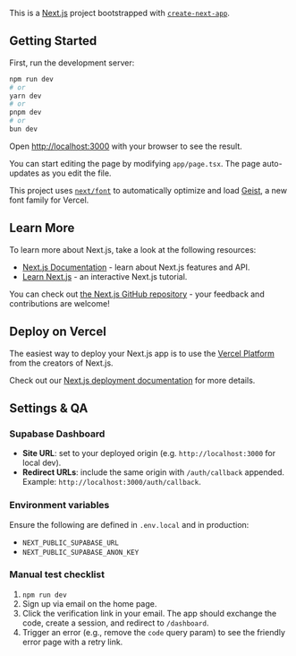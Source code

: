 This is a [Next.js](https://nextjs.org) project bootstrapped with [`create-next-app`](https://nextjs.org/docs/app/api-reference/cli/create-next-app).

## Getting Started

First, run the development server:

```bash
npm run dev
# or
yarn dev
# or
pnpm dev
# or
bun dev
```

Open [http://localhost:3000](http://localhost:3000) with your browser to see the result.

You can start editing the page by modifying `app/page.tsx`. The page auto-updates as you edit the file.

This project uses [`next/font`](https://nextjs.org/docs/app/building-your-application/optimizing/fonts) to automatically optimize and load [Geist](https://vercel.com/font), a new font family for Vercel.

## Learn More

To learn more about Next.js, take a look at the following resources:

- [Next.js Documentation](https://nextjs.org/docs) - learn about Next.js features and API.
- [Learn Next.js](https://nextjs.org/learn) - an interactive Next.js tutorial.

You can check out [the Next.js GitHub repository](https://github.com/vercel/next.js) - your feedback and contributions are welcome!

## Deploy on Vercel

The easiest way to deploy your Next.js app is to use the [Vercel Platform](https://vercel.com/new?utm_medium=default-template&filter=next.js&utm_source=create-next-app&utm_campaign=create-next-app-readme) from the creators of Next.js.

Check out our [Next.js deployment documentation](https://nextjs.org/docs/app/building-your-application/deploying) for more details.

## Settings & QA

### Supabase Dashboard

- **Site URL**: set to your deployed origin (e.g. `http://localhost:3000` for local dev).
- **Redirect URLs**: include the same origin with `/auth/callback` appended. Example: `http://localhost:3000/auth/callback`.

### Environment variables

Ensure the following are defined in `.env.local` and in production:

- `NEXT_PUBLIC_SUPABASE_URL`
- `NEXT_PUBLIC_SUPABASE_ANON_KEY`

### Manual test checklist

1. `npm run dev`
2. Sign up via email on the home page.
3. Click the verification link in your email. The app should exchange the code, create a session, and redirect to `/dashboard`.
4. Trigger an error (e.g., remove the `code` query param) to see the friendly error page with a retry link.
